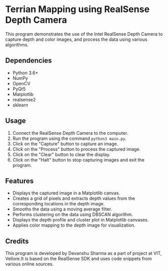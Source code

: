 # Terrian Mapping using RealSense Depth Camera 

This program demonstrates the use of the Intel RealSense Depth Camera to capture depth and color images, and process the data using various algorithms. 

## Dependencies

- Python 3.6+
- NumPy
- OpenCV
- PyQt5
- Matplotlib
- realsense2
- sklearn

## Usage

1. Connect the RealSense Depth Camera to the computer.
2. Run the program using the command `python3 main.py`.
3. Click on the "Capture" button to capture an image.
4. Click on the "Process" button to process the captured image.
5. Click on the "Clear" button to clear the display.
6. Click on the "Halt" button to stop capturing images and exit the program.

## Features

- Displays the captured image in a Matplotlib canvas.
- Creates a grid of pixels and extracts depth values from the corresponding locations in the depth image.
- Smooths the data using a moving average filter.
- Performs clustering on the data using DBSCAN algorithm.
- Displays the depth profile and cluster plot in Matplotlib canvases.
- Applies color mapping to the depth image for visualization.

## Credits

This program is developed by Devanshu Sharma as a part of project at VIT, Vellore.It is based on the RealSense SDK and uses code snippets from various online sources.
